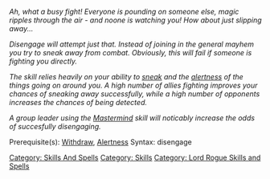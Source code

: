 *Ah, what a busy fight! Everyone is pounding on someone else, magic
ripples through the air - and noone is watching you! How about just
slipping away...*

*Disengage will attempt just that. Instead of joining in the general
mayhem you try to sneak away from combat. Obviously, this will fail if
someone is fighting you directly.*

*The skill relies heavily on your ability to
[sneak](Sneak.md "wikilink") and the
[alertness](Alertness.md "wikilink") of the things going on around you.
A high number of allies fighting improves your chances of sneaking away
successfully, while a high number of opponents increases the chances of
being detected.*

*A group leader using the [Mastermind](Mastermind "wikilink") skill will
noticably increase the odds of succesfully disengaging.*

Prerequisite(s): [Withdraw](Withdraw "wikilink"),
[Alertness](Alertness "wikilink") Syntax: disengage <direction>

[Category: Skills And Spells](Category:_Skills_And_Spells "wikilink")
[Category: Skills](Category:_Skills "wikilink") [Category: Lord Rogue
Skills and Spells](Category:_Lord_Rogue_Skills_and_Spells "wikilink")
